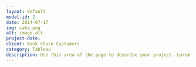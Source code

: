```yaml
---
layout: default
modal-id: 2
date: 2014-07-17
img: cake.png
alt: image-alt
project-date: 
client: Bank Churn Custumers
category: Tableau
description: Use this area of the page to describe your project. Lorem ipsum dolor sit amet, consectetur adipisicing elit. Mollitia neque assumenda ipsam nihil, molestias magnam, recusandae quos quis inventore quisquam velit asperiores, vitae? Reprehenderit soluta, eos quod consequuntur itaque. Nam..
---
```

